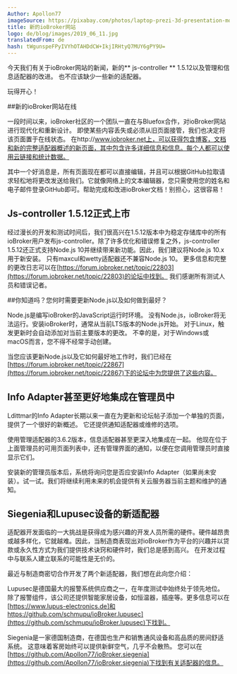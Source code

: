 ```yaml
---
Author: Apollon77
imageSource: https://pixabay.com/photos/laptop-prezi-3d-presentation-mockup-2411303/
title: 新的ioBroker网站
logo: de/blog/images/2019_06_11.jpg
translatedFrom: de
hash: tWgunspeFPyIVYhOTAHDdCW+IkjIRHtyQ7MUY6gPY9U=
---
```

今天我们有关于ioBroker网站的新闻，新的** js-controller ** 1.5.12以及管理和信息适配器的改进。
也不应该缺少一些新的适配器。
<!-- SOURCE: 846214 heute haben wir Neuigkeiten zur ioBroker-Webseite, dem neuen **js-controller** 1.5.12 und zu Verbesserungen im Admin- und Info-Adapter.
Auch ein paar neue Adapter dürfen natürlich nicht fehlen. -->

玩得开心！
<!-- SOURCE: 376044 Viel Spass beim Lesen! -->

##新的ioBroker网站在线
<!-- SOURCE: 752956 ## Neue ioBroker-Webseite online -->
一段时间以来，ioBroker社区的一个团队一直在与Bluefox合作，对ioBroker网站进行现代化和重新设计。
即使某些内容丢失或必须从旧页面接管，我们也决定将该页面置于在线状态。
在http://www.iobroker.net上，可以获得包含博客，文档和新的完整适配器概述的新页面，其中包含许多详细信息和信息。每个人都可以使用云链接和统计数据。
<!-- SOURCE: 244100 Seit einiger Zeit arbeitet ein Team der ioBroker-Community gemeinsam mit Bluefox daran, die ioBroker-Webseite zu modernisieren und neu zu gestalten.
Auch wenn noch einige Inhalte fehlen bzw. von den alten Seiten übernommen werden müssen, haben wir uns entschieden die Seite online zu schalten.
Unter http://www.iobroker.net ist die neue Seite mit Blog, Dokumentation sowie einer neuen vollständigen Adapter-Übersicht mit vielen Details und
Informationen verfügbar. Auch die Cloud-Links und Statistiken stehen dort für alle zur Verfügung. -->

其中一个好消息是，所有页面现在都可以直接编辑，并且可以根据GitHub拉取请求轻松地将更改发送给我们。它就像网络上的文本编辑器，您只需使用您的姓名和电子邮件登录GitHub即可。帮助完成和改进ioBroker文档！别担心，这很容易！
<!-- SOURCE: 433173 Eine der großartigen Neuerungen ist, dass jetzt alle Seiten direkt editiert und die Änderungen sehr
einfach als GitHub-Pull-Request an uns gesendet werden können. Es ist wie ein Texteditor im Web
und man muss sich nur mit Name und E-Mail einmalig bei GitHub anmelden. Helft mit, die ioBroker
Dokumentation zu vervollständigen und zu verbessern! Keine Angst, es ist einfach! -->

## Js-controller 1.5.12正式上市
<!-- SOURCE: 134404 ## Js-controller 1.5.12 offiziell verfügbar -->
经过漫长的开发和测试时间后，我们很高兴在1.5.12版本中为稳定存储库中的所有ioBroker用户发布js-controller。除了许多优化和错误修复之外，js-controller 1.5.12还正式支持Node.js 10并继续带来新功能。因此，我们建议将Node.js 10.x用于新安装。
只有maxcul和wetty适配器还不兼容Node.js 10。
更多信息和完整的更改日志可以在[https://forum.iobroker.net/topic/22803](https://forum.iobroker.net/topic/22803)的论坛中找到。
我们感谢所有测试人员和错误记者。
<!-- SOURCE: 775453 Nach langer Entwicklungs- und Testzeit freuen wir uns den js-controller in Version 1.5.12 für alle
ioBroker-Nutzer im Stable Repository freigeben zu können. Neben vielen Optimierungen und
Fehlerbehebungen unterstützt der js-controller 1.5.12 nun offiziell auch Node.js 10 und bringt
weiterhin neue Funktionen mit. Aus diesem Grund empfehlen wir ab sofort für Neuinstallationen die Nutzung von Node.js 10.x.
Ausschließlich die Adapter maxcul und wetty sind noch nicht kompatibel mit Node.js 10.
Weitere Informationen und das vollständige Changelog findet Ihr im Forum unter §§LLLLL_0§§.
Wir bedanken uns bei allen Testern und Bug-Reportern. -->

##你知道吗？您何时需要更新Node.js以及如何做到最好？
<!-- SOURCE: 148286 ## Wusstet Ihr schon? Wann muss man sein Node.js eigentlich aktualisieren und wie macht man das am besten? -->
Node.js是编写ioBroker的JavaScript运行时环境。
没有Node.js，ioBroker将无法运行。安装ioBroker时，通常从当前LTS版本的Node.js开始。
对于Linux，触发更新时会自动添加对当前主要版本的更改。
不幸的是，对于Windows或macOS而言，您不得不经常手动创建。
<!-- SOURCE: 479342 Node.js ist die Laufzeitumgebung der Programmiersprache JavaScript, in der ioBroker geschrieben ist.
Ohne Node.js funktioniert ioBroker nicht. Wenn man ioBroker installiert, startet man
üblicherweise mit der zu diesem Zeitpunkt aktuellen LTS Version von Node.js.
Bei Linux werden Änderungen für die aktuelle Hauptversion beim Auslösen eines Updates automatisch nachinstalliert.
Bei Windows oder macOS leider meistens nicht und man muss manuell von Zeit zu Zeit Hand anlegen. -->

当您应该更新Node.js以及它如何最好地工作时，我们已经在[https://forum.iobroker.net/topic/22867](https://forum.iobroker.net/topic/22867)下的论坛中为您提供了这些内容。
<!-- SOURCE: 383718 Wann man Node.js aktualisieren sollte und wie das am besten geht haben wir für
Euch im Forum unter §§LLLLL_0§§ zusammengestellt. -->

## Info Adapter甚至更好地集成在管理员中
<!-- SOURCE: 723688 ## Info Adapter jetzt noch besser im Admin integriert -->
Ldittmar的Info Adapter长期以来一直在为更新和论坛帖子添加一个单独的页面，提供了一个很好的新概述。
它还提供通知适配器或维修的选项。
<!-- SOURCE: 656642 Der Info-Adapter von ldittmar erweitert schon seit längerem den Admin-Adapter um eine eigene Seite mit Informationen zu
Updates sowie Forum-Posts und bietet daher eine gute Übersicht über Neuigkeiten.
Er bietet auch Möglichkeiten Benachrichtigungen zu Adaptern oder bei Wartungsarbeiten anzuzeigen. -->

使用管理适配器的3.6.2版本，信息适配器甚至更深入地集成在一起。
他现在位于上面管理员的可用页面列表中，还有管理界面的通知，以便在您调用管理员时直接显示它们。
<!-- SOURCE: 158912 Mit Version 3.6.2 des Admin-Adapters wurde der Info-Adapter dort noch tiefer integriert.
Er jetzt in der Liste der verfügbaren Seiten im Admin weiter oben und gibt auch Benachrichtigungen an die Admin-Oberfläche so weiter,
dass diese beim Aufruf des Admins direkt angezeigt werden. -->

安装新的管理员版本后，系统将询问您是否应安装Info Adapter（如果尚未安装）。试一试。我们将继续利用未来的机会提供有关云服务器当前主题和维护的通知。
<!-- SOURCE: 702573 Nach Installation der neuen Admin-Version werdet Ihr gefragt, ob der Info Adapter installiert werden soll,
falls er es nicht schon ist. Probiert es mal aus. Wir werden die Möglichkeiten in Zukunft verstärkt nutzen,
um über Benachrichtigungen zu aktuellen Themen und Wartungsarbeiten an den Cloud-Servern zu informieren. -->

## Siegenia和Lupusec设备的新适配器
<!-- SOURCE: 674248 ## Neue Adapter für Siegenia- und Lupusec Geräte -->
适配器开发面临的一大挑战是获得成为感兴趣的开发人员所需的硬件。硬件越昂贵或越多样化，它就越难。因此，当制造商表现出对ioBroker作为平台的兴趣并以贷款或永久性方式为我们提供技术诀窍和硬件时，我们总是感到高兴。
在开发过程中与联系人建立联系的可能性是无价的。
<!-- SOURCE: 646567 Eine der großen Herausforderungen bei der Adapter-Entwicklung ist es, immer die notwendige Hardware
zu einem interessierten Entwickler zu bekommen. Je hochpreisiger oder vielfältiger die Hardware ist,
umso schwieriger wird es. Daher freuen wir uns immer, wenn auch die Hersteller Interesse an ioBroker
als Plattform zeigen und uns mit Know-how und Hardware leihweise oder dauerhaft unterstützen.
Auch die Möglichkeit, einen Ansprechpartner bei der Entwicklung zu haben, ist unbezahlbar. -->

最近与制造商密切合作开发了两个新适配器，我们想在此向您介绍：
<!-- SOURCE: 676062 In der letzten Zeit wurden gleich zwei neue Adapter in enger Zusammenarbeit mit
Herstellern entwickelt, die wir Euch hier vorstellen möchten: -->

Lupusec是德国最大的报警系统供应商之一，在年度测试中始终处于领先地位。除了报警组件，该公司还提供智能家居设备，如恒温器，插座等。更多信息可以在[https://www.lupus-electronics.de]和https://github.com/schmupu/ioBroker.lupusec](https://github.com/schmupu/ioBroker.lupusec)下找到。
<!-- SOURCE: 391145 Lupusec ist einer der größten Anbieter von Alarmanlagen in Deutschland und schneidet bei den
jährlichen Tests immer im vorderen Bereich ab. Die Firma bietet neben Alarmanlagen-Komponenten
auch Smarthome-Geräte wie z.B. Thermostate, Steckdosen, etc. an. Mehr Infos findet Ihr unter
§§LLLLL_0§§. -->

Siegenia是一家德国制造商，在德国也生产和销售通风设备和高品质的房间舒适系统。
这意味着客房始终可以提供新鲜空气，几乎不会散热。
您可以在[https://github.com/Apollon77/ioBroker.siegenia](https://github.com/Apollon77/ioBroker.siegenia)下找到有关适配器的信息。
<!-- SOURCE: 897663 Siegenia ist ein deutscher Hersteller, der unter anderem auch Lüftungsgeräte
und hochqualitative Raum-Komfortsysteme in Deutschland herstellt und vertreibt.
Damit können Räume fast ohne Wärmeverlust immer mit frischer Luft versorgt werden.
Informationen zum Adapter findet Ihr unter §§LLLLL_0§§. -->